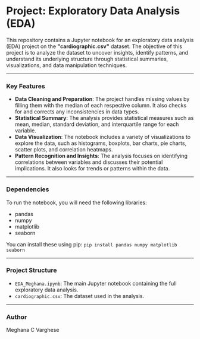# Project: Exploratory Data Analysis (EDA)

This repository contains a Jupyter notebook for an exploratory data analysis (EDA) project on the **"cardiographic.csv"** dataset. The objective of this project is to analyze the dataset to uncover insights, identify patterns, and understand its underlying structure through statistical summaries, visualizations, and data manipulation techniques.

---

### Key Features

* **Data Cleaning and Preparation**: The project handles missing values by filling them with the median of each respective column. It also checks for and corrects any inconsistencies in data types.
* **Statistical Summary**: The analysis provides statistical measures such as mean, median, standard deviation, and interquartile range for each variable.
* **Data Visualization**: The notebook includes a variety of visualizations to explore the data, such as histograms, boxplots, bar charts, pie charts, scatter plots, and correlation heatmaps.
* **Pattern Recognition and Insights**: The analysis focuses on identifying correlations between variables and discusses their potential implications. It also looks for trends or patterns within the data.

---

### Dependencies

To run the notebook, you will need the following libraries:

* pandas
* numpy
* matplotlib
* seaborn

You can install these using pip:
`pip install pandas numpy matplotlib seaborn`

---

### Project Structure

* `EDA_Meghana.ipynb`: The main Jupyter notebook containing the full exploratory data analysis.
* `cardiographic.csv`: The dataset used in the analysis.

---

### Author

Meghana C Varghese
